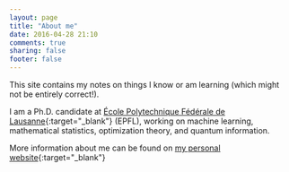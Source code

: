 ```yaml
---
layout: page
title: "About me"
date: 2016-04-28 21:10
comments: true
sharing: false
footer: false
---
```


This site contains my notes on things I know or am learning (which might not be entirely correct!).

I am a Ph.D. candidate at [École Polytechnique Fédérale de Lausanne](http://www.epfl.ch/){:target="_blank"} (EPFL), working on machine learning, mathematical statistics, optimization theory, and quantum information.

More information about me can be found on [my personal website](https://sites.google.com/site/yenhuanli/){:target="_blank"}
